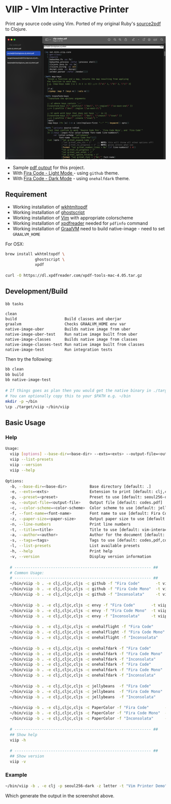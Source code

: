 # VIIP - VIm Interactive Printer

Print any source code using Vim. Ported of my original Ruby's [source2pdf](https://github.com/agilecreativity/source2pdf) to Clojure.

![](https://github.com/burinc/viip/raw/main/screenshot.png)

- Sample [pdf output](https://github.com/burinc/viip/blob/main/viip-codes.pdf) for this project.
- With [Fira Code - Light Mode ](https://github.com/burinc/viip/blob/main/code-github-fira-code.pdf) - using `github` theme.
- With [Fira Code - Dark Mode](https://github.com/burinc/viip/blob/main/code-onehalfdark-fira-code.pdf) - using `onehalfdark` theme.

## Requirement

- Working installation of [wkhtmltopdf](https://wkhtmltopdf.org)
- Working installation of [ghostscript](https://www.ghostscript.com)
- Working installation of [Vim](https://www.vim.org) with appropriate colorscheme
- Working installation of [xpdfreader](https://www.xpdfreader.com) needed for `pdfinfo` command
- Working installation of [GraalVM](https://www.graalvm.org) need to build native-image - need to set `GRAALVM_HOME`

For OSX:

```sh
brew install wkhtmltopdf \
             ghostscript \
             xpdf

curl -O https://dl.xpdfreader.com/xpdf-tools-mac-4.05.tar.gz
```

## Development/Build

``` sh
bb tasks
```

``` text
clean
build                     Build classes and uberjar
graalvm                   Checks GRAALVM_HOME env var
native-image-uber         Builds native image from uber
native-image-uber-test    Run native image built from uber
native-image-classes      Builds native image from classes
native-image-classes-test Run native image built from classes
native-image-test         Run integration tests
```

Then try the following:

``` sh
bb clean
bb build
bb native-image-test

# If things goes as plan then you would get the native binary in ./target/viip
# You can optionally copy this to your $PATH e.g. ~/bin
mkdir -p ~/bin
\cp ./target/viip ~/bin/viip
```

## Basic Usage

### Help

``` sh
Usage:
  viip [options] --base-dir=<base-dir> --exts=<exts> --output-file=<output-file> [ --preset=<preset> | --color-scheme=<color-scheme> --font-name=<font-name> ]
  viip --list-presets
  viip --version
  viip --help

Options:
  -b, --base-dir=<base-dir>          Base directory [default: .]
  -e, --exts=<exts>                  Extension to print [default: clj,cljc,cljs ]
  -p, --preset=<preset>              Preset to use [default: seoul256-dark]
  -o, --output-file=<output-file>    Output file [default: codes.pdf]
  -c, --color-scheme=<color-scheme>  Color scheme to use [default: jellybeans]
  -f, --font-name=<font-name>        Font name to use [default: Fira Code]
  -z, --paper-size=<paper-size>      Output paper size to use [default: letter]
  -n, --line-numbers                 Print line numbers
  -t, --title=<title>                Title to use [default: vim-interactive-printer]
  -a, --author=<author>              Author for the document [default: viip]
  -s, --tags=<tags>                  Tags to use [default: codes,pdf,command-line]
  -l, --list-presets                 List available presets
  -h, --help                         Print help
  -v, --version                      Display version information

  # ------------------------------------------------------------ ##
  # Common Usage:
  # ------------------------------------------------------------ ##
  ~/bin/viip -b . -e clj,cljc,cljs -c github -f "Fira Code"       -t viip-demo -a viip -o code-github-fira-code.pdf
  ~/bin/viip -b . -e clj,cljc,cljs -c github -f "Fira Code Mono"  -t viip-demo -a viip -o code-github-fira-code-mono.pdf
  ~/bin/viip -b . -e clj,cljc,cljs -c github -f "Inconsolata"     -t viip-demo -a viip -o code-github-inconsolata.pdf

  ~/bin/viip -b . -e clj,cljc,cljs -c envy -f "Fira Code"       -t viip-demo -a viip -o code-envy-fira-code.pdf
  ~/bin/viip -b . -e clj,cljc,cljs -c envy -f "Fira Code Mono"  -t viip-demo -a viip -o code-envy-fira-code-mono.pdf
  ~/bin/viip -b . -e clj,cljc,cljs -c envy -f "Inconsolata"     -t viip-demo -a viip -o code-envy-inconsolata.pdf

  ~/bin/viip -b . -e clj,cljc,cljs -c onehalflight -f "Fira Code"      -t viip -a "Vim Interactive Printer" -o code-onehalflight-fira-code.pdf
  ~/bin/viip -b . -e clj,cljc,cljs -c onehalflight -f "Fira Code Mono" -t viip -a "Vim Interactive Printer" -o code-onehalflight-fira-code-mono.pdf
  ~/bin/viip -b . -e clj,cljc,cljs -c onehalflight -f "Inconsolata"    -t viip -a "Vim Interactive Printer" -o code-onehalflight-inconsolata.pdf

  ~/bin/viip -b . -e clj,cljc,cljs -c onehalfdark -f "Fira Code"       -t viip -a "Vim Interactive Printer" -o code-onehalfdark-fira-code.pdf
  ~/bin/viip -b . -e clj,cljc,cljs -c onehalfdark -f "Fira Code Mono"  -t viip -a "Vim Interactive Printer" -o code-onehalfdark-fira-code-mono.pdf
  ~/bin/viip -b . -e clj,cljc,cljs -c onehalfdark -f "Inconsolata"     -t viip -a "Vim Interactive Printer" -o code-onehalfdark-inconsolata.pdf
  ~/bin/viip -b . -e clj,cljc,cljs -c onehalfdark -f "Fira Code"       -t viip -a "Vim Interactive Printer" -o code-onehalfdark-fira-code.pdf
  ~/bin/viip -b . -e clj,cljc,cljs -c onehalfdark -f "Fira Code Mono"  -t viip -a "Vim Interactive Printer" -o code-onehalfdark-fira-code-mono.pdf
  ~/bin/viip -b . -e clj,cljc,cljs -c onehalfdark -f "Inconsolata"     -t viip -a "Vim Interactive Printer" -o code-onehalfdark-inconsolata.pdf

  ~/bin/viip -b . -e clj,cljc,cljs -c jellybeans  -f "Fira Code"       -t viip -a "Vim Interactive Printer" -o code-jellybeans-fira-code.pdf
  ~/bin/viip -b . -e clj,cljc,cljs -c jellybeans  -f "Fira Code Mono"  -t viip -a "Vim Interactive Printer" -o code-jellybeans-fira-code-mono.pdf
  ~/bin/viip -b . -e clj,cljc,cljs -c jellybeans  -f "Inconsolata"     -t viip -a "Vim Interactive Printer" -o code-jellybeans-inconsolata.pdf

  ~/bin/viip -b . -e clj,cljc,cljs -c PaperColor -f "Fira Code"       -t viip-demo -a "Vim Interactive Printer" -o code-papercolor-fira-code.pdf
  ~/bin/viip -b . -e clj,cljc,cljs -c PaperColor -f "Fira Code Mono"  -t viip-demo -a "Vim Interactive Printer" -o code-papercolor-fira-code-mono.pdf
  ~/bin/viip -b . -e clj,cljc,cljs -c PaperColor -f "Inconsolata"     -t viip-demo -a "Vim Interactive Printer" -o code-papercolor-inconsolata.pdf

  # ------------------------------------------------------------ ##
  ## Show help
  viip -h

  # ------------------------------------------------------------ ##
  ## Show version
  viip -v
```

### Example

``` sh
~/bin/viip -b . -e clj -p seoul256-dark -z letter -t "Vim Printer Demo" -o viip-codes.pdf -x /Users/bchoomnuan/codes/b12n-viip/resources/pdfmarks.tmpl
```

Which generate the output in the screenshot above.
